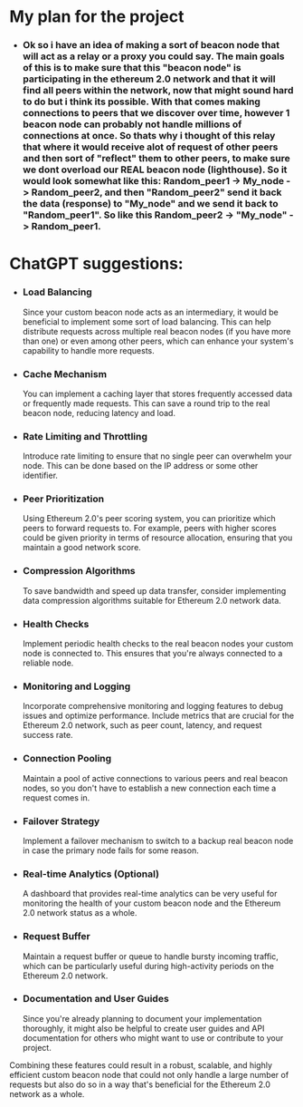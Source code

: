 # My plan for the project

- ### Ok so i have an idea of making a sort of beacon node that will act as a relay or a proxy you could say. The main goals of this is to make sure that this "beacon node" is participating in the ethereum 2.0 network and that it will find all peers within the network, now that might sound hard to do but i think its possible. With that comes making connections to peers that we discover over time, however 1 beacon node can probably not handle millions of connections at once. So thats why i thought of this relay that where it would receive alot of request of other peers and then sort of "reflect" them to other peers, to make sure we dont overload our REAL beacon node (lighthouse). So it would look somewhat like this: Random_peer1 -> My_node -> Random_peer2, and then "Random_peer2" send it back the data (response) to "My_node" and we send it back to "Random_peer1". So like this Random_peer2 -> "My_node" -> Random_peer1.

# ChatGPT suggestions:

- ### Load Balancing

  Since your custom beacon node acts as an intermediary, it would be beneficial to implement some sort of load balancing. This can help distribute requests across multiple real beacon nodes (if you have more than one) or even among other peers, which can enhance your system's capability to handle more requests.

- ### Cache Mechanism

  You can implement a caching layer that stores frequently accessed data or frequently made requests. This can save a round trip to the real beacon node, reducing latency and load.

- ### Rate Limiting and Throttling

  Introduce rate limiting to ensure that no single peer can overwhelm your node. This can be done based on the IP address or some other identifier.

- ### Peer Prioritization

  Using Ethereum 2.0's peer scoring system, you can prioritize which peers to forward requests to. For example, peers with higher scores could be given priority in terms of resource allocation, ensuring that you maintain a good network score.

- ### Compression Algorithms

  To save bandwidth and speed up data transfer, consider implementing data compression algorithms suitable for Ethereum 2.0 network data.

- ### Health Checks

  Implement periodic health checks to the real beacon nodes your custom node is connected to. This ensures that you're always connected to a reliable node.

- ### Monitoring and Logging

  Incorporate comprehensive monitoring and logging features to debug issues and optimize performance. Include metrics that are crucial for the Ethereum 2.0 network, such as peer count, latency, and request success rate.

- ### Connection Pooling

  Maintain a pool of active connections to various peers and real beacon nodes, so you don't have to establish a new connection each time a request comes in.

- ### Failover Strategy

  Implement a failover mechanism to switch to a backup real beacon node in case the primary node fails for some reason.

- ### Real-time Analytics (Optional)

  A dashboard that provides real-time analytics can be very useful for monitoring the health of your custom beacon node and the Ethereum 2.0 network status as a whole.

- ### Request Buffer

  Maintain a request buffer or queue to handle bursty incoming traffic, which can be particularly useful during high-activity periods on the Ethereum 2.0 network.

- ### Documentation and User Guides
  Since you're already planning to document your implementation thoroughly, it might also be helpful to create user guides and API documentation for others who might want to use or contribute to your project.

Combining these features could result in a robust, scalable, and highly efficient custom beacon node that could not only handle a large number of requests but also do so in a way that's beneficial for the Ethereum 2.0 network as a whole.
